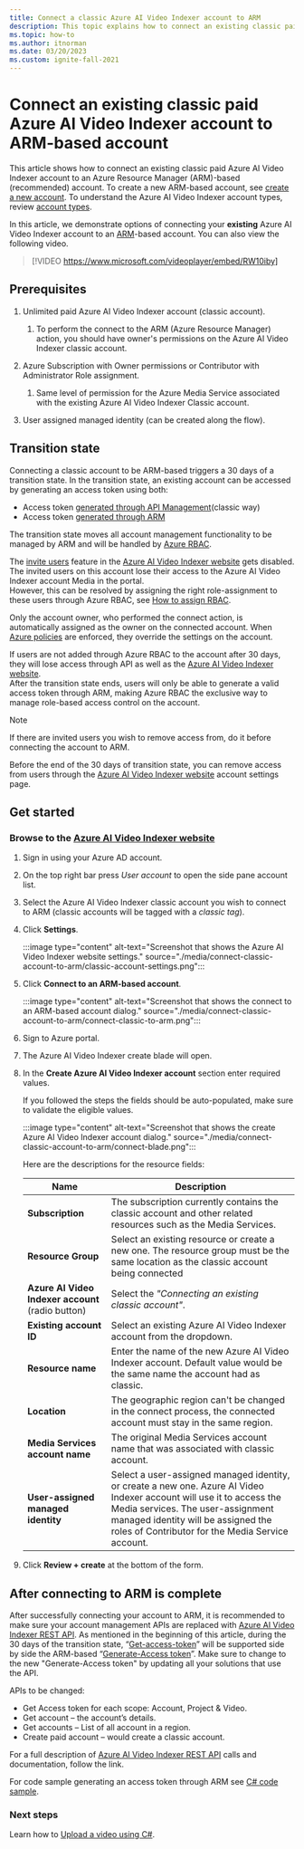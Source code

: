 ```yaml
---
title: Connect a classic Azure AI Video Indexer account to ARM
description: This topic explains how to connect an existing classic paid Azure AI Video Indexer account to an ARM-based account
ms.topic: how-to
ms.author: itnorman
ms.date: 03/20/2023
ms.custom: ignite-fall-2021
---
```


# Connect an existing classic paid Azure AI Video Indexer account to ARM-based account  

This article shows how to connect an existing classic paid Azure AI Video Indexer account to an Azure Resource Manager (ARM)-based (recommended) account. To create a new ARM-based account, see [create a new account](create-account-portal.md). To understand the Azure AI Video Indexer account types, review [account types](accounts-overview.md).

In this article, we demonstrate options of connecting your **existing** Azure AI Video Indexer account to an [ARM][docs-arm-overview]-based account. You can also view the following video.

> [!VIDEO https://www.microsoft.com/videoplayer/embed/RW10iby]

## Prerequisites

1. Unlimited paid Azure AI Video Indexer account (classic account).

   1. To perform the connect to the ARM (Azure Resource Manager) action, you should have owner's permissions on the Azure AI Video Indexer classic account.
1. Azure Subscription with Owner permissions or Contributor with Administrator Role assignment.

   1. Same level of permission for the Azure Media Service associated with the existing Azure AI Video Indexer Classic account.
1. User assigned managed identity (can be created along the flow).

## Transition state

Connecting a classic account to be ARM-based triggers a 30 days of a transition state. In the transition state, an existing account can be accessed by generating an access token using both:

* Access token [generated through API Management](https://aka.ms/avam-dev-portal)(classic way) 
* Access token [generated through ARM](/rest/api/videoindexer/preview/generate/access-token) 

The transition state moves all account management functionality to be managed by ARM and will be handled by [Azure RBAC][docs-rbac-overview]. 

The [invite users](restricted-viewer-role.md#share-the-account) feature in the [Azure AI Video Indexer website](https://www.videoindexer.ai/) gets disabled. The invited users on this account lose their access to the Azure AI Video Indexer account Media in the portal.  
However, this can be resolved by assigning the right role-assignment to these users through Azure RBAC, see [How to assign RBAC][docs-rbac-assignment]. 

Only the account owner, who performed the connect action, is automatically assigned as the owner on the connected account. When [Azure policies][docs-governance-policy] are enforced, they override the settings on the account.

If users are not added through Azure RBAC to the account after 30 days, they will lose access through API as well as the [Azure AI Video Indexer website](https://www.videoindexer.ai/).  
After the transition state ends, users will only be able to generate a valid access token through ARM, making Azure RBAC the exclusive way to manage role-based access control on the account.

> [!NOTE]
> If there are invited users you wish to remove access from, do it before connecting the account to ARM. 

Before the end of the 30 days of transition state, you can remove access from users through the [Azure AI Video Indexer website](https://www.videoindexer.ai/) account settings page.

## Get started

### Browse to the [Azure AI Video Indexer website](https://aka.ms/vi-portal-link)

1. Sign in using your Azure AD account.
1. On the top right bar press *User account* to open the side pane account list.
1. Select the Azure AI Video Indexer classic account you wish to connect to ARM (classic accounts will be tagged with a *classic tag*).
1. Click **Settings**.

    :::image type="content" alt-text="Screenshot that shows the Azure AI Video Indexer website settings." source="./media/connect-classic-account-to-arm/classic-account-settings.png":::
1. Click **Connect to an ARM-based account**.

    :::image type="content" alt-text="Screenshot that shows the connect to an ARM-based account dialog." source="./media/connect-classic-account-to-arm/connect-classic-to-arm.png":::
1. Sign to Azure portal.
1. The Azure AI Video Indexer create blade will open.
1. In the **Create Azure AI Video Indexer account** section enter required values.

    If you followed the steps the fields should be auto-populated, make sure to validate the eligible values.

    :::image type="content" alt-text="Screenshot that shows the create Azure AI Video Indexer account dialog." source="./media/connect-classic-account-to-arm/connect-blade.png":::
    
    Here are the descriptions for the resource fields: 

    | Name | Description |
    | ---|---|
    |**Subscription**| The subscription currently contains the classic account and other related resources such as the Media Services.|
    |**Resource Group**|Select an existing resource or create a new one. The resource group must be the same location as the classic account being connected|
    |**Azure AI Video Indexer account** (radio button)| Select the *"Connecting an existing classic account"*.|
    |**Existing account ID**|Select an existing Azure AI Video Indexer account from the dropdown.|
    |**Resource name**|Enter the name of the new Azure AI Video Indexer account. Default value would be the same name the account had as classic.|
    |**Location**|The geographic region can't be changed in the connect process, the connected account must stay in the same region. |
    |**Media Services account name**|The original Media Services account name that was associated with classic account.|
    |**User-assigned managed identity**|Select a user-assigned managed identity, or create a new one. Azure AI Video Indexer account will use it to access the Media services. The user-assignment managed identity will be assigned the roles of Contributor for the Media Service account.|
1. Click **Review + create** at the bottom of the form.

## After connecting to ARM is complete 

After successfully connecting your account to ARM, it is recommended to make sure your account management APIs are replaced with [Azure AI Video Indexer REST API](/rest/api/videoindexer/preview/accounts).
As mentioned in the beginning of this article, during the 30 days of the transition state, “[Get-access-token](https://api-portal.videoindexer.ai/api-details#api=Operations&operation=Get-Account-Access-Token)” will be supported side by side the ARM-based “[Generate-Access token](/rest/api/videoindexer/preview/generate/access-token)”.
Make sure to change to the new "Generate-Access token" by updating all your solutions that use the API.
 
APIs to be changed:

- Get Access token for each scope: Account, Project & Video.
- Get account – the account’s details.
- Get accounts – List of all account in a region.
- Create paid account – would create a classic account.
 
For a full description of [Azure AI Video Indexer REST API](/rest/api/videoindexer/preview/accounts) calls and documentation, follow the link.

For code sample generating an access token through ARM see [C# code sample](https://github.com/Azure-Samples/media-services-video-indexer/blob/master/API-Samples/C%23/ArmBased/Program.cs).

### Next steps

Learn how to [Upload a video using C#](https://github.com/Azure-Samples/media-services-video-indexer/blob/master/API-Samples/C%23/ArmBased/).
  
<!-- links -->
[docs-arm-overview]: ../azure-resource-manager/management/overview.md
[docs-rbac-overview]: ../role-based-access-control/overview.md
[docs-rbac-assignment]: ../role-based-access-control/role-assignments-portal.md
[docs-governance-policy]: ../governance/policy/overview.md
